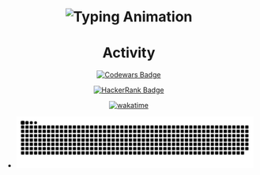 
<h1 align="center">
    <img src="https://readme-typing-svg.herokuapp.com/?font=Righteous&size=35&center=true&vCenter=true&width=500&height=70&lines=Nickname?+Dimas+</>;Welcome+to+my+GitHub+profile!" alt="Typing Animation" />
</h1>

<h1 align="center">Activity</h1>
<div align="center">
    
[![Codewars Badge](https://www.codewars.com/users/dimas292/badges/small)](https://www.codewars.com/users/dimas292)

[![HackerRank Badge](https://img.shields.io/badge/HackerRank-Profile-brightgreen)](https://www.hackerrank.com/profile/dimasixc22)

[![wakatime](https://wakatime.com/badge/github/dimas292/weather-app.svg)](https://wakatime.com/badge/github/dimas292/weather-app)
</div>

- <picture>
  <source
    media="(prefers-color-scheme: dark)"
    srcset="https://raw.githubusercontent.com/platane/snk/output/github-contribution-grid-snake-dark.svg"
  />
  <source
    media="(prefers-color-scheme: light)"
    srcset="https://raw.githubusercontent.com/platane/snk/output/github-contribution-grid-snake.svg"
  />
  <img
    alt="github contribution grid snake animation"
    src="https://raw.githubusercontent.com/platane/snk/output/github-contribution-grid-snake.svg"
  />
</picture>
